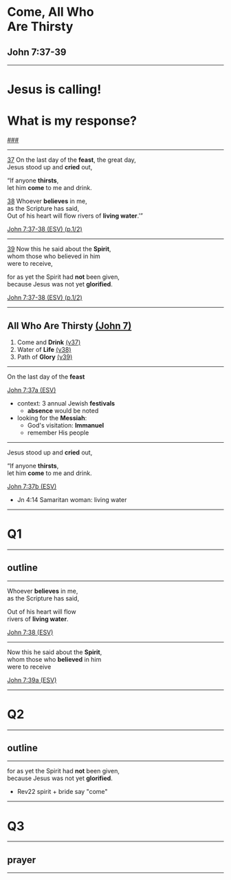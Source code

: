<!-- .slide: <%= bg("unsplash-Jztmx9yqjBw-stars.jpg") %> id="title" -->
# Come, All Who <br> Are Thirsty
## John 7:37-39

---
<!-- .slide: data-background="white" -->
# Jesus is **calling**! 
# What is my **response**?

[###](#/outline "secret")

---
[37](# "ref")
On the last day of the **feast**, the great day, <br>
Jesus stood up and **cried** out, 

“If anyone **thirsts**, <br>
let him **come** to me and drink.

[38](# "ref")
Whoever **believes** in me, <br>
as the Scripture has said, <br>
Out of his heart will flow rivers of **living water**.’”

[John 7:37-38 (ESV) (p.1/2)](# "ref")

---
[39](# "ref")
Now this he said about the **Spirit**, <br>
whom those who believed in him <br>
were to receive, 

for as yet the Spirit had **not** been given, <br>
because Jesus was not yet **glorified**.

[John 7:37-38 (ESV) (p.1/2)](# "ref")

---
<!-- .slide: <%= bg("unsplash-Jztmx9yqjBw-stars.jpg") %> id="outline" -->
## All Who Are Thirsty [(John 7)](# "ref")
1. Come and **Drink** [(v37)](# "ref")
2. Water of **Life** [(v38)](# "ref")
3. Path of **Glory** [(v39)](# "ref")

<!-- .element: class="outline" -->

---
On the last day of the **feast**

[John 7:37a (ESV)](# "ref")

>>>
+ context: 3 annual Jewish **festivals**
  + **absence** would be noted
+ looking for the **Messiah**:
  + God's visitation: **Immanuel**
  + remember His people

---
Jesus stood up and **cried** out, 

“If anyone **thirsts**, <br>
let him **come** to me and drink.

[John 7:37b (ESV)](# "ref")

>>>
+ Jn 4:14 Samaritan woman: living water

---
<!-- .slide: data-background="white" -->
# Q1

---
## outline

---
Whoever **believes** in me, <br>
as the Scripture has said,

Out of his heart will flow <br>
rivers of **living water**.

[John 7:38 (ESV)](# "ref")

---
Now this he said about the **Spirit**, <br>
whom those who **believed** in him <br>
were to receive

[John 7:39a (ESV)](# "ref")

---
<!-- .slide: data-background="white" -->
# Q2

---
## outline

---
for as yet the Spirit had **not** been given, <br>
because Jesus was not yet **glorified**.

>>>
+ Rev22 spirit + bride say "come"

---
<!-- .slide: data-background="white" -->
# Q3

---
## prayer

---
<!-- .slide: <%= bg("unsplash-Jztmx9yqjBw-stars.jpg") %> class="empty" -->
